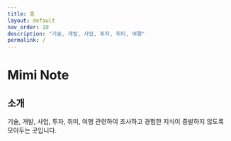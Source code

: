 ```yaml
---
title: 홈
layout: default
nav_order: 10
description: "기술, 개발, 사업, 투자, 취미, 여행"
permalink: /
---
```


# Mimi Note

## 소개

기술, 개발, 사업, 투자, 취미, 여행 관련하여 조사하고 경험한 지식이 증발하지 않도록 모아두는 곳입니다.
